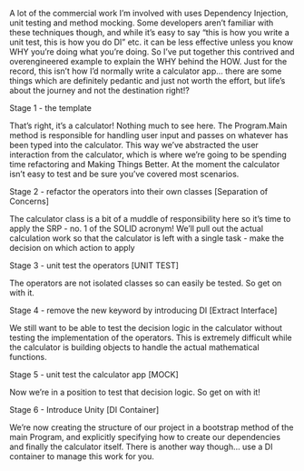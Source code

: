 A lot of the commercial work I’m involved with uses Dependency Injection, unit testing and method mocking.  Some developers aren’t familiar with these techniques though, and while it’s easy to say “this is how you write a unit test, this is how you do DI” etc. it can be less effective unless you know WHY you’re doing what you’re doing.  So I’ve put together this contrived and overengineered example to explain the WHY behind the HOW.  Just for the record, this isn’t how I’d normally write a calculator app… there are some things which are definitely pedantic and just not worth the effort, but life’s about the journey and not the destination right!?

Stage 1 - the template

That’s right, it’s a calculator!  Nothing much to see here.  The Program.Main method is responsible for handling user input and passes on whatever has been typed into the calculator.  This way we’ve abstracted the user interaction from the calculator, which is where we’re going to be spending time refactoring and Making Things Better.  At the moment the calculator isn’t easy to test and be sure you’ve covered most scenarios.

Stage 2 - refactor the operators into their own classes [Separation of Concerns]

The calculator class is a bit of a muddle of responsibility here so it’s time to apply the SRP - no. 1 of the SOLID acronym! We’ll pull out the actual calculation work so that the calculator is left with a single task - make the decision on which action to apply

Stage 3 - unit test the operators [UNIT TEST]

The operators are not isolated classes so can easily be tested.  So get on with it.

Stage 4 - remove the new keyword by introducing DI [Extract Interface]

We still want to be able to test the decision logic in the calculator without testing the implementation of the operators.  This is extremely difficult while the calculator is building objects to handle the actual mathematical functions.

Stage 5 - unit test the calculator app [MOCK]

Now we’re in a position to test that decision logic.  So get on with it!

Stage 6 - Introduce Unity [DI Container]

We’re now creating the structure of our project in a bootstrap method of the main Program, and explicitly specifying how to create our dependencies and finally the calculator itself.  There is another way though… use a DI container to manage this work for you.
